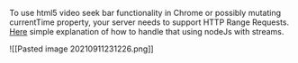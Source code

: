 To use html5 video seek bar functionality in Chrome or possibly mutating currentTime property, your server needs to support HTTP Range Requests. [Here](https://medium.com/@phoenix.infotech1984/how-to-handle-partial-content-in-node-js-8b0a5aea216) simple explanation of how to handle that using nodeJs with streams.

![[Pasted image 20210911231226.png]]